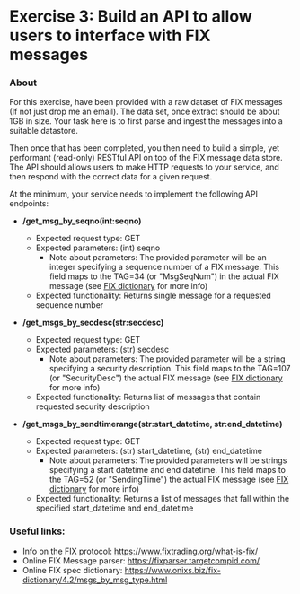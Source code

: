 # Exercise 3: Build an API to allow users to interface with FIX messages

### About
For this exercise, have been provided with a raw dataset of FIX messages (If not just drop me an email). The data set, once extract should be about 1GB in size. Your task here is to first parse and ingest the messages into a suitable datastore. 

Then once that has been completed, you then need to build a simple, yet performant (read-only) RESTful API on top of the FIX message data store. The API should allows users to make HTTP requests to your service, and then respond with the correct data for a given request.

At the minimum, your service needs to implement the following API endpoints:
* **/get_msg_by_seqno(int:seqno)**
    * Expected request type: GET
    * Expected parameters: (int) seqno
        * Note about parameters: The provided parameter will be an integer specifying a sequence number of a FIX message. This field maps to the TAG=34 (or "MsgSeqNum") in the actual FIX message (see [FIX dictionary](https://www.onixs.biz/fix-dictionary/4.2/tagNum_34.html) for more info) 
    * Expected functionality: Returns single message for a requested sequence number

* **/get_msgs_by_secdesc(str:secdesc)**
    * Expected request type: GET
    * Expected parameters: (str) secdesc
        * Note about parameters: The provided parameter will be a string specifying a security description. This field maps to the TAG=107 (or "SecurityDesc") the actual FIX message (see [FIX dictionary](https://www.onixs.biz/fix-dictionary/4.2/tagNum_107.html) for more info) 
    * Expected functionality: Returns list of messages that contain requested security description

* **/get_msgs_by_sendtimerange(str:start_datetime, str:end_datetime)**
    * Expected request type: GET
    * Expected parameters: (str) start_datetime, (str) end_datetime
        * Note about parameters: The provided parameters will be strings specifying a start datetime and end datetime. This field maps to the TAG=52 (or "SendingTime") the actual FIX message (see [FIX dictionary](https://www.onixs.biz/fix-dictionary/4.2/tagNum_52.html) for more info) 
    * Expected functionality: Returns a list of messages that fall within the specified start_datetime and end_datetime



### Useful links:
* Info on the FIX protocol: https://www.fixtrading.org/what-is-fix/
* Online FIX Message parser: https://fixparser.targetcompid.com/
* Online FIX spec dictionary: https://www.onixs.biz/fix-dictionary/4.2/msgs_by_msg_type.html